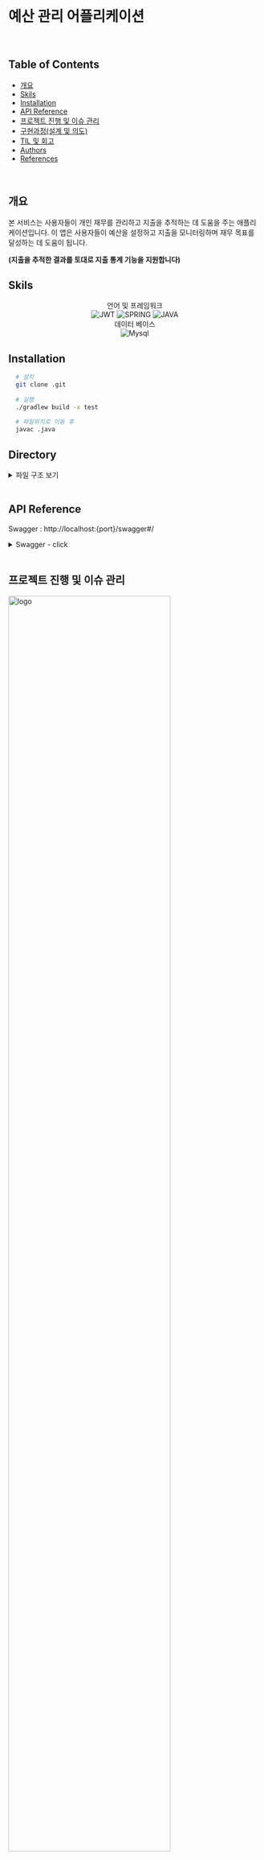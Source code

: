 # 예산 관리 어플리케이션

<br/>

## Table of Contents

- [개요](#개요)
- [Skils](#skils)
- [Installation](#Installation)
- [API Reference](#api-reference)
- [프로젝트 진행 및 이슈 관리](#프로젝트-진행-및-이슈-관리)
- [구현과정(설계 및 의도)](<#구현과정(설계-및-의도)>)
- [TIL 및 회고](#til-및-회고)
- [Authors](#authors)
- [References](#references)

<br/>

## 개요

본 서비스는 사용자들이 개인 재무를 관리하고 지출을 추적하는 데 도움을 주는 애플리케이션입니다. 이 앱은 사용자들이 예산을 설정하고 지출을 모니터링하며 재무 목표를 달성하는 데 도움이 됩니다.

**(지출을 추적한 결과를 토대로 지출 통계 기능을 지원합니다)**


## Skils

<div align="center">

언어 및 프레임워크 <br/> ![JWT](https://img.shields.io/badge/JWT-black?style=for-the-badge&logo=JSON%20web%20tokens) ![SPRING](https://img.shields.io/badge/spring-6DA55F?style=for-the-badge&logo=spring&logoColor=white) ![JAVA](https://img.shields.io/badge/Java-007396?style=for-the-badge&logo=Java&logoColor=white)
<br/>
데이터 베이스 <br/>![Mysql](https://img.shields.io/badge/mysql-%23316192.svg?style=for-the-badge&logo=mysql&logoColor=white)<br/>

</div>

## Installation


```bash
  # 설치
  git clone .git
  
  # 실행
  ./gradlew build -x test
  
  # 파일위치로 이동 후
  javac .java
```

## Directory

<details>
<summary> 파일 구조 보기 </summary>

```
src
├─common
│  ├─config
│  ├─dto
│  ├─entity
│  ├─error
│  └─exception
├─user
│  ├─controller
│  ├─dto
│  ├─entity
│  ├─repository
│  └─service
├─budget
│  ├─controller
│  ├─dto
│  ├─entity
│  ├─repository
│  └─service
├─expense
│  ├─controller
│  ├─dto
│  ├─entity
│  ├─repository
│  └─service
└─util
    └─CustomResponseUtil
```

</details>
<br/>

## API Reference

Swagger : http://localhost:{port}/swagger#/

<details>

<summary>Swagger - click</summary>
<img src="./public/total_api.png" alt="logo" width="80%" />
<img src="./public/user_signup_api.png" alt="logo" width="80%" />
<img src="public/expense_total_get_api.png" alt="logo" width="80%" />
<img src="./public/expense_create_api.png" alt="logo" width="80%" />
<img src="./public/budget_create_api.png" alt="logo" width="80%" />
<img src="./public/budget_update_api.png" alt="logo" width="80%" />
</details>

<br/>

## 프로젝트 진행 및 이슈 관리

<img src="./public/timeline.png" alt="logo" width="80%" />

<br/>

## 구현과정(설계 및 의도)

ERD

<img src="./public/budget_db_erd.png" alt="logo" width="80%" />

[budget_management_erd](https://lucid.app/lucidchart/7e0d6cd7-f045-4cf3-a526-aa78cac905e9/edit?invitationId=inv_ad8e0887-5199-422a-9883-4de20341c21e&page=0_0#)

<details>
<summary>entity 설계 시 고려사항- click</summary>

- 주요 도메인으로 user, expense, budget, category 으로 나눈다
    - 변경 : category 는 budget 도메인에서 enum으로 관리한다
        - 이유 : 사용자가 원하는 카테고리를 생성한다는 조건이 있었으면 category를 다대다로 두어 관리 할텐데
        - 이미 카테고리는 정해져있다고 요구사항에 명시되어있었으므로 다대다로 하게되면 개발 비용만 증가한다고 생각
- 요구사항으로 JWT를 통해 유효성을 검증한다는 내용이 있음
    - 이에 대해 JWT와 세션을 함께 구현할까 고민하였지만 우선순위가 아니므로 추후 시간이 남으면 개발
    - JWT를 통해 회원을 식별
- Expense와 Budget 관계
    - expense는 budget의 상속관계로 설정한다. 이유는 expense(지출)은 budget(예산) 내에서 사용이 가능하기 때문이다.
    - 변경 : 상속관계로 하지 말고 예산을 차감 or 지출 발생시 예산을 초과하는지 check 하는 방법으로 변경
        ~~- 추가로 고려할 사항 expense와 budget의 상속관계가 서로 바뀌어야 할까? 왜냐하면 지출 기준으로 서비스가 동작하므로 ?~~
~~- Category와 Budget 은 N 대 N 관계로 설정한다.~~
    - 1(카테고리) 대 N(예산) 관계가 아닌가 ? 왜냐하면 예산별로 카테고리를 가지므로
        - 아니다 하나의 예산이 카테고리를 가지고 또 그 카테고리들은 여러개의 예산에 속할 수 있으므로 N 대 N 관계가 성립되어야 한다.

</details>

<br/>

## 코드리뷰 및 에러 해결

### 로그인 회원가입
- [로그인](https://github.com/rivkode/budget_management/pull/7)

### 지출 조회
- [지출 조회](https://github.com/rivkode/budget_management/pull/10)

<br/>

## 로직 수행 과정

**로그인**

> login 과정
> 
> 1. post users/login 로 loginRequest 내용으로 요청
> 2. 서버는 해당 요청을 JwtAuthenticationFilter에서 인터셉트함 (해당 필터는 UsernamePasswordAuthenticationFilter를 상속받음)
> 3. JwtAuthenticationFilter 에서 attempAuthentication메서드는 ObjectMapper의 readValue를 사용하여 사용자 정보를 얻어옴

아래는 자세한 내용

UsernamePasswordAuthenticationFilter에서 attemptAuthentication() 를 override 받아 사용,

이 메서드는 HttpServletRequest 가 post인지 체크, request로 부터 username, password도 얻어옴

그리고 성공시와 실패시 로직을 override 하여 구현하였는데 이 부분은 UsernamePasswordAuthenticationFilter부분이 아닌 AbstractAuthenticationProcessingFilter부분을 override 한 것임

**successfulAuthentication의 경우**

email을 autentication에서 가져온뒤 email 내용을 통해 jwt를 생성하고 header에 추가한다 header에 세팅할때는 Prefix에 Bearer과 token을 넣어준다
그리고 status와 content Type을 지정해주며 ObjectMapper를 통해 바디에 login success를 지정해준다

**unsuccessfulAuthentication의 경우**

- jwt 생성과정을 생략하고 status와 contentType을 지정한다
- ObjectMapper를 통해 바디에 login failure 를 지정해준다

이렇게 되면 users/login 으로 요청시 위 과정을 거치게 되어 email 의 진위에 따라 token 발급이 성공 혹은 실패로 진행된다.
- 언제, 어떤 조건으로 success, unsuccess 메서드를 호출하는지, 즉 진행하게되는지를 추가적으로 알아보자

## 토큰 인증

### JwtAythorizationFilter

- 위 필터는 매 요청시 마다 1번씩 검증을 진행하는 필터
- spring security를 통해 요청이 진행됨
- OncePerRequestFilter 상속받았기 때문

### doFilterInternal

1. HttpServletRequest에서 header로부터 토큰을 가져옴
2. 이 가져온 토큰에서 검증, 사용자 정보, 사용자정보를 인증객체에 담는 과정을 진행함

여기서 각각 과정을 살펴보겠음

**검증 notValidate()**

- servletRes 와 token을 인자로 입력받아서 진행 validateToken 메서드에서는 tokenValue를 입력받고 try문으로 Jwts.parserBuilder()를 통해 생성하고 parseClaimsJws 메서드에서 token을 검증함
- 여기서 발생할 수 있는 예외들을 catch 함
- 그리고 return으로는 boolean 값을 리턴함
- 위 과정이 통과가 안될경우 status = bad , contentType, body = INVALID_TOKEN 로 지정하여 입력받았던 servletRes에서 getOutputStream를 통해 실패 응답을 내보냄
- 그리고 리턴값으로는 true(실패하였기 때문)로 보냄

**사용자 정보 getClaims()**

- SetvletRes와 token을 인자로 입력받음
- jwtUtil의 getUserInfoFromToken() 메서드에서 token 인자를 전달하여 사용자 정보를 얻음
- getUserInfoFromToken() 는 key를 가지고 token 에서 정보를 얻어옴
- 이때 Jwts.parserBuilder()를 통해 parser를 생성하고 parseClaimsJws() 에서 getBody() 를 통해 사용자 정보를 가져옴
- 성공시 해당 info 정보를 반환함
- 위 과정 실패 경우 status = bad , contentType, body = INVALID_TOKEN 로 지정하여 입력받았던 servletRes에서 getOutputStream를 통해 실패 응답을 내보냄

**사용자 정보 인증 객체 담기 userInfoInAuthentication(info)**

- 위 사용자 정보인 info를 인자로 전달받아 setAuthentication() 메서드를 통해 인증객체에 사용자 정보를 담는다
- setAuthentication은 빈 SecurityContext를 생성
- 사용자 정보를 가지고 만든 Authentication 객체를 context에 Authentication을 set 함
- 이 SecurityContext를 SecurityContextHolder에 setContext 하여 인증을 처리한다

> 이렇게 인증객체를 SecurityContextHolder에 담으면 이후에 controller에서 사용자 정보를 @AuthenticationPrincipal UserDetailsImpl userDetails 와 같이 가져올 수 있게된다
> 위 모든 과정은 사용자가 로그인 후 JWT를 가지고 서버로 요청을 할때마다 발생하기 때문에 매번 검증, 인증객체 생성, 처리 등이 진행되므로 위와 같이 사용자 인증 및 처리가 진행된다

## Authors

<div align="center">

<br/>

![GitHub](https://img.shields.io/badge/github-%23121011.svg?style=for-the-badge&logo=github&logoColor=white) </br>
<a href="https://github.com/rivkode">이종훈</a>

</div>
<br/>

## References

- [Awesome Readme Templates](https://awesomeopensource.com/project/elangosundar/awesome-README-templates)
- [Awesome README](https://github.com/matiassingers/awesome-readme)
- [How to write a Good readme](https://bulldogjob.com/news/449-how-to-write-a-good-readme-for-your-github-project)